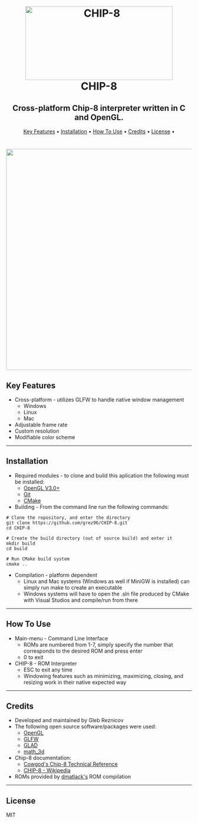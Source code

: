 <h1 align="center">
    <img src="https://i.imgur.com/YoQdq7Y.png" alt="CHIP-8" height="200" width="400">
    <br>
    CHIP-8
</h1>

<h2 align="center">
    Cross-platform Chip-8 interpreter written in C and OpenGL.
</h2>

<p align="center">
    <a href="#key-features">Key Features</a> •
    <a href="#installation">Installation</a> •
    <a href="#how-to-use">How To Use</a> •
    <a href="#credits">Credits</a> •
    <a href="#license">License</a> •
</p>

<h1 align="center">
    <img src="https://i.imgur.com/6sksDU8.gif" alt="pong gif" height="600" width="1200">
</h1>

## Key Features
* Cross-platform - utilizes GLFW to handle native window management
    - Windows
    - Linux
    - Mac
* Adjustable frame rate
* Custom resolution
* Modifiable color scheme
<hr>

## Installation
* Required modules - to clone and build this aplication the following must be installed:
    - [OpenGL V3.0+](https://www.opengl.org/)
    - [Git](https://git-scm.com/)
    - [CMake](https://cmake.org/)
* Building - From the command line run the following commands:
```
# Clone the repository, and enter the directory
git clone https://github.com/grez96/CHIP-8.git
cd CHIP-8

# Create the build directory (out of source build) and enter it
mkdir build
cd build

# Run CMake build system
cmake ..
```
* Compilation - platform dependent
    - Linux and Mac systems (Windows as well if MiniGW is installed) can simply run make to create an executable
    - Windows systems will have to open the .sln file produced by CMake with Visual Studios and compile/run from there
<hr>

## How To Use
* Main-menu - Command Line Interface
    - ROMs are numbered from 1-7, simply specify the number that corresponds to the desired ROM and press enter
    - 0 to exit
* CHIP-8 - ROM Interpreter
    - ESC to exit any time
    - Windowing features such as minimizing, maximizing, closing, and resizing work in their native expected way
<hr>

## Credits
* Developed and maintained by Gleb Reznicov
* The following open source software/packages were used:
    - [OpenGL](https://www.opengl.org/)
    - [GLFW](https://www.glfw.org/)
    - [GLAD](https://glad.dav1d.de/)
    - [math_3d](https://github.com/arkanis/single-header-file-c-libs/blob/master/math_3d.h)
* Chip-8 documentation:
    - [Cowgod's Chip-8 Technical Reference](http://devernay.free.fr/hacks/chip8/C8TECH10.HTM)
    - [CHIP-8 - Wikipedia](https://en.wikipedia.org/wiki/CHIP-8)
* ROMs provided by [dmatlack's](https://github.com/dmatlack/chip8/tree/master/roms) ROM compilation
<hr>

## License
MIT
